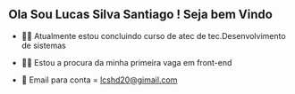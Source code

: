 ## Ola Sou Lucas Silva Santiago ! Seja bem Vindo

- 🧑‍🎓 Atualmente estou concluindo curso de atec de tec.Desenvolvimento de sistemas

- 🧑‍💻 Estou a procura da minha primeira vaga em front-end

- 📩 Email para conta = lcshd20@gimail.com
 
